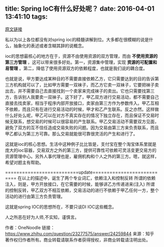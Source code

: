 title: Spring IoC有什么好处呢？
date: 2016-04-01 13:41:10
tags:
---

[原文链接](https://www.zhihu.com/question/23277575)

私以为以上各位都没有对spring ioc的精髓讲解到位。大多都在很模糊的说是什么，抽象化的表述或者含糊其辞的说概念。

ioc的思想最核心的地方在于，资源不由使用资源的双方管理，而由 **不使用资源的第三方管理** ，这可以带来很多好处。第一，资源集中管理，实现 **资源的可配置和易管理** 。第二，降低了使用资源双方的依赖程度，也就是我们说的耦合度。

也就是说，甲方要达成某种目的不需要直接依赖乙方，它只需要达到的目的告诉第三方机构就可以了，比如甲方需要一双袜子，而乙方它卖一双袜子，它要把袜子卖出去，并不需要自己去直接找到一个卖家来完成袜子的卖出。它也只需要找第三方，告诉别人我要卖一双袜子。这下好了，甲乙双方进行交易活动，都不需要自己直接去找卖家，相当于程序内部开放接口，卖家由第三方作为参数传入。甲乙互相不依赖，而且只有在进行交易活动的时候，甲才和乙产生联系。反之亦然。这样做什么好处么呢，甲乙可以在对方不真实存在的情况下独立存在，而且保证不交易时候无联系，想交易的时候可以很容易的产生联系。甲乙交易活动不需要双方见面，避免了双方的互不信任造成交易失败的问题。因为交易由第三方来负责联系，而且甲乙都认为第三方可靠。那么交易就能很可靠很灵活的产生和进行了。

这就是ioc的核心思想。生活中这种例子比比皆是，支付宝在整个淘宝体系里就是庞大的ioc容器，交易双方之外的第三方，提供可靠性可依赖可灵活变更交易方的资源管理中心。另外人事代理也是，雇佣机构和个人之外的第三方。嗯，就这样，希望对题主有帮助。

==========================update===========================
在以上的描述中，诞生了两个专业词汇，依赖注入和控制反转
所谓的依赖注入，则是，甲方开放接口，在它需要的时候，能够讲乙方传递进来(注入)
所谓的控制反转，甲乙双方不相互依赖，交易活动的进行不依赖于甲乙任何一方，整个活动的进行由第三方负责管理。

这就是spring IOC的思想所在，不要只谈DI IOC这些概念。

人之所恶在好为人师,不实知，谨慎言。

作者：OneNoodle
链接：https://www.zhihu.com/question/23277575/answer/24259844
来源：知乎
著作权归作者所有。商业转载请联系作者获得授权，非商业转载请注明出处。